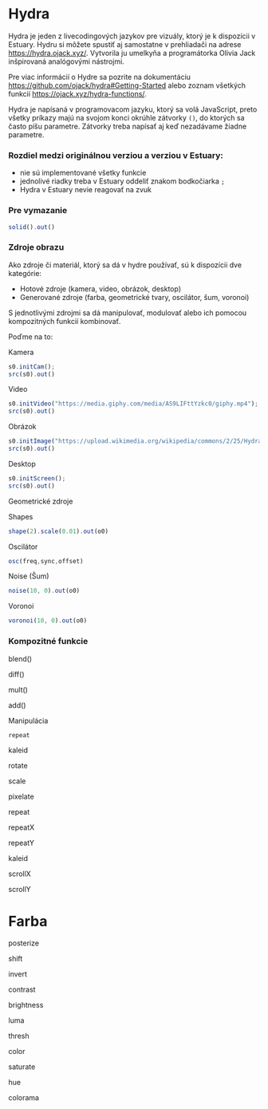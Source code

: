 # Hydra
Hydra je jeden z livecodingových jazykov pre vizuály, ktorý je k dispozícii v Estuary.
Hydru si môžete spustiť aj samostatne v prehliadači na adrese https://hydra.ojack.xyz/.
Vytvorila ju umelkyňa a programátorka Olivia Jack inšpirovaná analógovými nástrojmi.

Pre viac informácií o Hydre sa pozrite na dokumentáciu https://github.com/ojack/hydra#Getting-Started alebo zoznam všetkých funkcií https://ojack.xyz/hydra-functions/.

Hydra je napísaná v programovacom jazyku, ktorý sa volá JavaScript, preto všetky príkazy majú na svojom konci okrúhle zátvorky ```()```, do ktorých sa často píšu parametre. Zátvorky treba napísať aj keď nezadávame žiadne parametre.


### Rozdiel medzi originálnou verziou a verziou v Estuary:
- nie sú implementované všetky funkcie
- jednolivé riadky treba v Estuary oddeliť znakom bodkočiarka ```;```
- Hydra v Estuary nevie reagovať na zvuk

### Pre vymazanie
```javascript
solid().out()
```



### Zdroje obrazu
Ako zdroje či materiál, ktorý sa dá v hydre používať, sú k dispozícii dve kategórie:
* Hotové zdroje (kamera, video, obrázok, desktop)
* Generované zdroje (farba, geometrické tvary, oscilátor, šum, voronoi)

S jednotlivými zdrojmi sa dá manipulovať, modulovať alebo ich pomocou kompozitných funkcií kombinovať.

Poďme na to:



Kamera
```javascript
s0.initCam();
src(s0).out()
```
Video
```javascript
s0.initVideo("https://media.giphy.com/media/AS9LIFttYzkc0/giphy.mp4");
src(s0).out()
```
Obrázok
```javascript
s0.initImage("https://upload.wikimedia.org/wikipedia/commons/2/25/Hydra-Foto.jpg")
src(s0).out()
```

Desktop
```javascript
s0.initScreen();
src(s0).out()
```



Geometrické zdroje


Shapes
```javascript
shape(2).scale(0.01).out(o0)
```


Oscilátor
```javascript
osc(freq,sync,offset)
 ```

Noise (Šum)

```javascript
noise(10, 0).out(o0)
```

Voronoi

```javascript
voronoi(10, 0).out(o0)
```

### Kompozitné funkcie

blend()

diff()

mult()

add()


Manipulácia

```repeat```

kaleid

rotate

scale

pixelate

repeat

repeatX

repeatY

kaleid

scrollX

scrollY


# Farba

posterize

shift

invert

contrast

brightness

luma

thresh

color

saturate

hue

colorama
